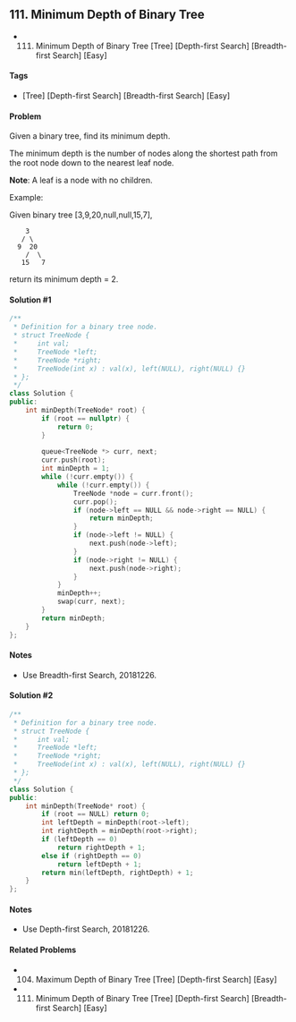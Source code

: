 ## 111. Minimum Depth of Binary Tree
- 111. Minimum Depth of Binary Tree [Tree] [Depth-first Search] [Breadth-first Search] [Easy]

#### Tags
- [Tree] [Depth-first Search] [Breadth-first Search] [Easy]

#### Problem
Given a binary tree, find its minimum depth.

The minimum depth is the number of nodes along the shortest path from the root node down to the nearest leaf node.

**Note**: A leaf is a node with no children.

Example:

Given binary tree [3,9,20,null,null,15,7],

        3
       / \
      9  20
        /  \
       15   7

return its minimum depth = 2.

#### Solution #1
``` C++
/**
 * Definition for a binary tree node.
 * struct TreeNode {
 *     int val;
 *     TreeNode *left;
 *     TreeNode *right;
 *     TreeNode(int x) : val(x), left(NULL), right(NULL) {}
 * };
 */
class Solution {
public:
    int minDepth(TreeNode* root) {
        if (root == nullptr) {
            return 0;
        }
        
        queue<TreeNode *> curr, next;
        curr.push(root);
        int minDepth = 1;
        while (!curr.empty()) {
            while (!curr.empty()) {
                TreeNode *node = curr.front();
                curr.pop();
                if (node->left == NULL && node->right == NULL) {
                    return minDepth;
                }
                if (node->left != NULL) {
                    next.push(node->left);
                }
                if (node->right != NULL) {
                    next.push(node->right);
                }
            }
            minDepth++;
            swap(curr, next);
        }
        return minDepth;
    }
};
```

#### Notes
- Use Breadth-first Search, 20181226.

#### Solution #2
``` C++
/**
 * Definition for a binary tree node.
 * struct TreeNode {
 *     int val;
 *     TreeNode *left;
 *     TreeNode *right;
 *     TreeNode(int x) : val(x), left(NULL), right(NULL) {}
 * };
 */
class Solution {
public:
    int minDepth(TreeNode* root) {
        if (root == NULL) return 0;
        int leftDepth = minDepth(root->left);
        int rightDepth = minDepth(root->right);
        if (leftDepth == 0)
            return rightDepth + 1;
        else if (rightDepth == 0)
            return leftDepth + 1;
        return min(leftDepth, rightDepth) + 1;
    }
};
```

#### Notes
- Use Depth-first Search, 20181226.

#### Related Problems
- 104. Maximum Depth of Binary Tree [Tree] [Depth-first Search] [Easy]
- 111. Minimum Depth of Binary Tree [Tree] [Depth-first Search] [Breadth-first Search] [Easy]
